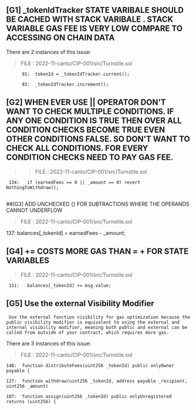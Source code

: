##   [G1]  _tokenIdTracker STATE VARIBALE SHOULD BE CACHED WITH STACK VARIBALE . STACK VARIABLE GAS FEE IS VERY LOW COMPARE TO ACCESSING ON CHAIN DATA 

There are 2 instances of this issue:

>  FILE :  2022-11-canto/CIP-001/src/Turnstile.sol

          91:  tokenId = _tokenIdTracker.current();

          93:  _tokenIdTracker.increment();

  ## 

## [G2]   WHEN EVER USE  || OPERATOR DON'T WANT TO CHECK MULTIPLE CONDITIONS. IF ANY ONE CONDITION IS TRUE THEN OVER ALL CONDITION CHECKS BECOME TRUE EVEN OTHER CONDITIONS FALSE. SO DON'T WANT TO CHECK ALL CONDITIONS. FOR EVERY CONDITION CHECKS NEED TO PAY GAS FEE. 

> > FILE :  2022-11-canto/CIP-001/src/Turnstile.sol

     134:   if (earnedFees == 0 || _amount == 0) revert NothingToWithdraw();

##

##[G3]  ADD UNCHECKED {} FOR SUBTRACTIONS WHERE THE OPERANDS CANNOT UNDERFLOW

>  FILE :  2022-11-canto/CIP-001/src/Turnstile.sol

   137:   balances[_tokenId] = earnedFees - _amount;

  ##

## [G4]  <X> += <Y> COSTS MORE GAS THAN <X> = <X> + <Y> FOR STATE VARIABLES

>  FILE :  2022-11-canto/CIP-001/src/Turnstile.sol

     151:   balances[_tokenId] += msg.value;

##

## [G5]  Use the external Visibility Modifier

     Use the external function visibility for gas optimization because the public visibility modifier is equivalent to using the external and internal visibility modifier, meaning both public and external can be called from outside of your contract, which requires more gas.

There are 3 instances of this issue:

>  FILE :  2022-11-canto/CIP-001/src/Turnstile.sol

    148:  function distributeFees(uint256 _tokenId) public onlyOwner payable {

    127:  function withdraw(uint256 _tokenId, address payable _recipient, uint256 _amount) 

    107:  function assign(uint256 _tokenId) public onlyUnregistered returns (uint256) {
     
   

     